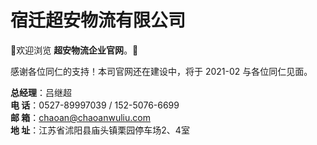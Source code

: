 # 宿迁超安物流有限公司

🎉欢迎浏览 **超安物流企业官网**。🎉

感谢各位同仁的支持！本司官网还在建设中，将于 2021-02 与各位同仁见面。

**总经理**：吕继超  
**电  话**：0527-89997039 / 152-5076-6699  
**邮  箱**：chaoan@chaoanwuliu.com  
**地  址**：江苏省沭阳县庙头镇栗园停车场2、4室  
